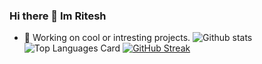 ### Hi there 👋 Im Ritesh

- 🔭 Working on cool or intresting projects.
![Github stats](https://github-readme-stats.vercel.app/api?username=RiteshK555&theme=highcontrast&show_icons=true&count_private=true)
![Top Languages Card](https://github-readme-stats.vercel.app/api/top-langs/?username=RiteshK555)
[![GitHub Streak](https://github-readme-streak-stats.herokuapp.com/?user=RiteshK555)](https://git.io/streak-stats)
